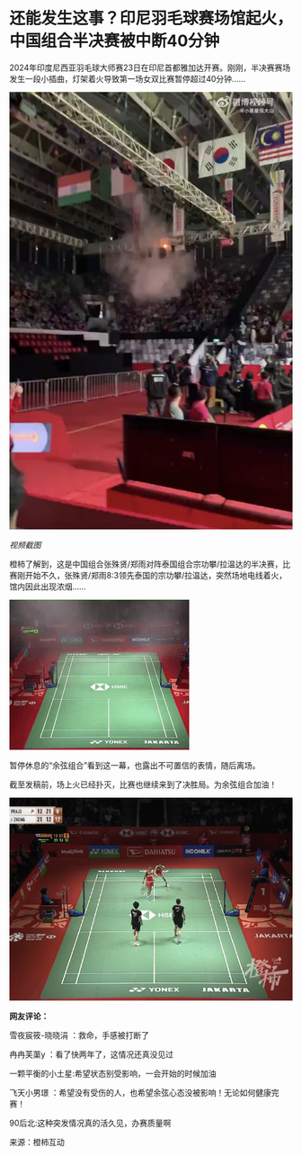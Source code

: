 # 还能发生这事？印尼羽毛球赛场馆起火，中国组合半决赛被中断40分钟

2024年印度尼西亚羽毛球大师赛23日在印尼首都雅加达开赛。刚刚，半决赛赛场发生一段小插曲，灯架着火导致第一场女双比赛暂停超过40分钟……

![9a1213ae386463e25aea0bb9f40ccc93.jpg](https://raw.githubusercontent.com/qqhsx/qqnews_image/main/2024/01/27/还能发生这事？印尼羽毛球赛场馆起火，中国组合半决赛被中断40分钟/9a1213ae386463e25aea0bb9f40ccc93.jpg)

_视频截图_

橙柿了解到，这是中国组合张殊贤/郑雨对阵泰国组合宗功攀/拉温达的半决赛，比赛刚开始不久，张殊贤/郑雨8:3领先泰国的宗功攀/拉温达，突然场地电线着火，馆内因此出现浓烟……

![85865a1303aad58d5ec8ec4ce0dd50e2.jpg](https://raw.githubusercontent.com/qqhsx/qqnews_image/main/2024/01/27/还能发生这事？印尼羽毛球赛场馆起火，中国组合半决赛被中断40分钟/85865a1303aad58d5ec8ec4ce0dd50e2.jpg)

暂停休息的“余弦组合”看到这一幕，也露出不可置信的表情，随后离场。

截至发稿前，场上火已经扑灭，比赛也继续来到了决胜局。为余弦组合加油！

![87c8153b833c5cadd2780f60e8d4ae4f.jpg](https://raw.githubusercontent.com/qqhsx/qqnews_image/main/2024/01/27/还能发生这事？印尼羽毛球赛场馆起火，中国组合半决赛被中断40分钟/87c8153b833c5cadd2780f60e8d4ae4f.jpg)

**网友评论：**

雪夜宸筱-晓晓涓 ：救命，手感被打断了

冉冉芙蕖y ：看了快两年了，这情况还真没见过

一颗平衡的小土星:希望状态别受影响，一会开始的时候加油

飞天小男璟 ：希望没有受伤的人，也希望余弦心态没被影响！无论如何健康完赛！

90后北:这种突发情况真的活久见，办赛质量啊

来源：橙柿互动

